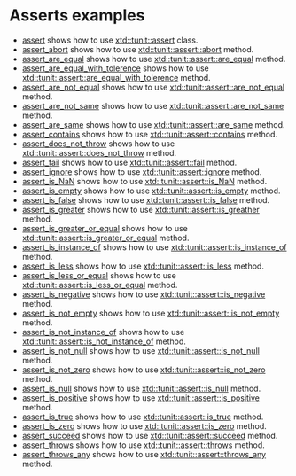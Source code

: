 # Asserts examples

* [assert](assert/README.md) shows how to use [xtd::tunit::assert](../../../src/xtd.tunit/include/xtd/assert.h) class.
* [assert_abort](assert_abort/README.md) shows how to use [xtd::tunit::assert::abort](../../../src/xtd.tunit/include/xtd/assert.h) method.
* [assert_are_equal](assert_are_equal/README.md) shows how to use [xtd::tunit::assert::are_equal](../../../src/xtd.tunit/include/xtd/assert.h) method.
* [assert_are_equal_with_tolerence](assert_are_equal_with_tolerence/README.md) shows how to use [xtd::tunit::assert::are_equal_with_tolerence](../../../src/xtd.tunit/include/xtd/assert.h) method.
* [assert_are_not_equal](assert_are_not_equal/README.md) shows how to use [xtd::tunit::assert::are_not_equal](../../../src/xtd.tunit/include/xtd/assert.h) method.
* [assert_are_not_same](assert_are_not_same/README.md) shows how to use [xtd::tunit::assert::are_not_same](../../../src/xtd.tunit/include/xtd/assert.h) method.
* [assert_are_same](assert_are_same/README.md) shows how to use [xtd::tunit::assert::are_same](../../../src/xtd.tunit/include/xtd/assert.h) method.
* [assert_contains](assert_contains/README.md) shows how to use [xtd::tunit::assert::contains](../../../src/xtd.tunit/include/xtd/assert.h) method.
* [assert_does_not_throw](assert_does_not_throw/README.md) shows how to use [xtd::tunit::assert::does_not_throw](../../../src/xtd.tunit/include/xtd/assert.h) method.
* [assert_fail](assert_fail/README.md) shows how to use [xtd::tunit::assert::fail](../../../src/xtd.tunit/include/xtd/assert.h) method.
* [assert_ignore](assert_ignore/README.md) shows how to use [xtd::tunit::assert::ignore](../../../src/xtd.tunit/include/xtd/assert.h) method.
* [assert_is_NaN](assert_is_NaN/README.md) shows how to use [xtd::tunit::assert::is_NaN](../../../src/xtd.tunit/include/xtd/assert.h) method.
* [assert_is_empty](assert_is_empty/README.md) shows how to use [xtd::tunit::assert::is_empty](../../../src/xtd.tunit/include/xtd/assert.h) method.
* [assert_is_false](assert_is_false/README.md) shows how to use [xtd::tunit::assert::is_false](../../../src/xtd.tunit/include/xtd/assert.h) method.
* [assert_is_greater](assert_is_greater/README.md) shows how to use [xtd::tunit::assert::is_greather](../../../src/xtd.tunit/include/xtd/assert.h) method.
* [assert_is_greater_or_equal](assert_is_greater_or_equal/README.md) shows how to use [xtd::tunit::assert::is_greater_or_equal](../../../src/xtd.tunit/include/xtd/assert.h) method.
* [assert_is_instance_of](assert_is_instnce_of/README.md) shows how to use [xtd::tunit::assert::is_instance_of](../../../src/xtd.tunit/include/xtd/assert.h) method.
* [assert_is_less](assert_is_less/README.md) shows how to use [xtd::tunit::assert::is_less](../../../src/xtd.tunit/include/xtd/assert.h) method.
* [assert_is_less_or_equal](assert_is_less_or_equal/README.md) shows how to use [xtd::tunit::assert::is_less_or_equal](../../../src/xtd.tunit/include/xtd/assert.h) method.
* [assert_is_negative](assert_is_negative/README.md) shows how to use [xtd::tunit::assert::is_negative](../../../src/xtd.tunit/include/xtd/assert.h) method.
* [assert_is_not_empty](assert_is_not_empty/README.md) shows how to use [xtd::tunit::assert::is_not_empty](../../../src/xtd.tunit/include/xtd/assert.h) method.
* [assert_is_not_instance_of](assert_is_not_instance_of/README.md) shows how to use [xtd::tunit::assert::is_not_instance_of](../../../src/xtd.tunit/include/xtd/assert.h) method.
* [assert_is_not_null](assert_is_not_null/README.md) shows how to use [xtd::tunit::assert::is_not_null](../../../src/xtd.tunit/include/xtd/assert.h) method.
* [assert_is_not_zero](assert_is_not_zero/README.md) shows how to use [xtd::tunit::assert::is_not_zero](../../../src/xtd.tunit/include/xtd/assert.h) method.
* [assert_is_null](assert_is_null/README.md) shows how to use [xtd::tunit::assert::is_null](../../../src/xtd.tunit/include/xtd/assert.h) method.
* [assert_is_positive](assert_is_positive/README.md) shows how to use [xtd::tunit::assert::is_positive](../../../src/xtd.tunit/include/xtd/assert.h) method.
* [assert_is_true](assert_is_true/README.md) shows how to use [xtd::tunit::assert::is_true](../../../src/xtd.tunit/include/xtd/assert.h) method.
* [assert_is_zero](assert_is_zero/README.md) shows how to use [xtd::tunit::assert::is_zero](../../../src/xtd.tunit/include/xtd/assert.h) method.
* [assert_succeed](assert_succeed_abort/README.md) shows how to use [xtd::tunit::assert::succeed](../../../src/xtd.tunit/include/xtd/assert.h) method.
* [assert_throws](assert_throws/README.md) shows how to use [xtd::tunit::assert::throws](../../../src/xtd.tunit/include/xtd/assert.h) method.
* [assert_throws_any](assert_throws_any/README.md) shows how to use [xtd::tunit::assert::throws_any](../../../src/xtd.tunit/include/xtd/assert.h) method.
